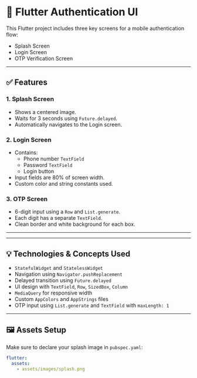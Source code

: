 # 📱 Flutter Authentication UI

This Flutter project includes three key screens for a mobile authentication flow:

- Splash Screen
- Login Screen
- OTP Verification Screen

---

## ✅ Features

### 1. Splash Screen
- Shows a centered image.
- Waits for 3 seconds using `Future.delayed`.
- Automatically navigates to the Login screen.

### 2. Login Screen
- Contains:
  - Phone number `TextField`
  - Password `TextField`
  - Login button
- Input fields are 80% of screen width.
- Custom color and string constants used.

### 3. OTP Screen
- 6-digit input using a `Row` and `List.generate`.
- Each digit has a separate `TextField`.
- Clean border and white background for each box.

---


---

## 💡 Technologies & Concepts Used

- `StatefulWidget` and `StatelessWidget`
- Navigation using `Navigator.pushReplacement`
- Delayed transition using `Future.delayed`
- UI design with `TextField`, `Row`, `SizedBox`, `Column`
- `MediaQuery` for responsive width
- Custom `AppColors` and `AppStrings` files
- OTP input using `List.generate` and `TextField` with `maxLength: 1`

---

## 🖼️ Assets Setup

Make sure to declare your splash image in `pubspec.yaml`:

```yaml
flutter:
  assets:
    - assets/images/splash.png


